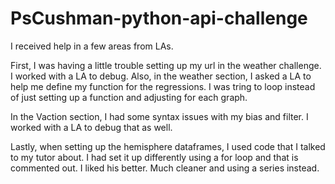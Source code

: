 # PsCushman-python-api-challenge

I received help in a few areas from LAs. 

First, I was having a little trouble setting up my url in the weather challenge. I worked with a LA to debug. Also, in the weather section, I asked a LA to help me define my function for the regressions. I was tring to loop instead of just setting up a function and adjusting for each graph.

In the Vaction section, I had some syntax issues with my bias and filter. I worked with a LA to debug that as well.

Lastly, when setting up the hemisphere dataframes, I used code that I talked to my tutor about. I had set it up differently using a for loop and that is commented out. I liked his better. Much cleaner and using a series instead. 
